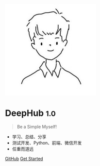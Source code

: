 <!-- _coverpage.md -->

![logo](_media/wechat.jpg)

# DeepHub <small>1.0</small>

> Be a Simple Myself!

- 学习、总结、分享
- 测试开发、Python、前端、微信开发
- 任重而道远

[GitHub](https://crisimple.github.io/#/)
[Get Started](/home.md)